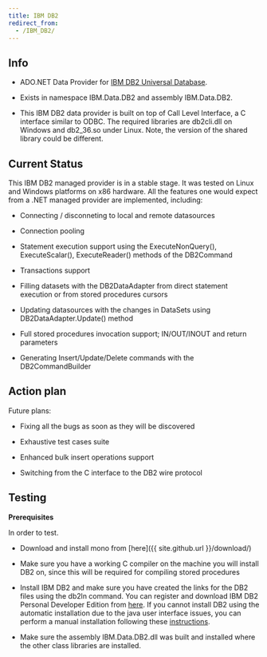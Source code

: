 ```yaml
---
title: IBM DB2
redirect_from:
  - /IBM_DB2/
---
```


Info
----

-   ADO.NET Data Provider for [IBM DB2 Universal Database](http://www-3.ibm.com/software/data/db2/).

-   Exists in namespace IBM.Data.DB2 and assembly IBM.Data.DB2.

-   This IBM DB2 data provider is built on top of Call Level Interface, a C interface similar to ODBC. The required libraries are db2cli.dll on Windows and db2\_36.so under Linux. Note, the version of the shared library could be different.

Current Status
--------------

This IBM DB2 managed provider is in a stable stage. It was tested on Linux and Windows platforms on x86 hardware. All the features one would expect from a .NET managed provider are implemented, including:

-   Connecting / disconneting to local and remote datasources

-   Connection pooling

-   Statement execution support using the ExecuteNonQuery(), ExecuteScalar(), ExecuteReader() methods of the DB2Command

-   Transactions support

-   Filling datasets with the DB2DataAdapter from direct statement execution or from stored procedures cursors

-   Updating datasources with the changes in DataSets using DB2DataAdapter.Update() method

-   Full stored procedures invocation support; IN/OUT/INOUT and return parameters

-   Generating Insert/Update/Delete commands with the DB2CommandBuilder

Action plan
-----------

Future plans:

-   Fixing all the bugs as soon as they will be discovered

-   Exhaustive test cases suite

-   Enhanced bulk insert operations support

-   Switching from the C interface to the DB2 wire protocol

Testing
-------

**Prerequisites**

In order to test.

-   Download and install mono from [here]({{ site.github.url }}/download/)

-   Make sure you have a working C compiler on the machine you will install DB2 on, since this will be required for compiling stored procedures

-   Install IBM DB2 and make sure you have created the links for the DB2 files using the db2ln command. You can register and download IBM DB2 Personal Developer Edition from [here](http://www14.software.ibm.com/webapp/download/search.jsp?rs=db2pde). If you cannot install DB2 using the automatic installation due to the java user interface issues, you can perform a manual installation following these [instructions](http://publib.boulder.ibm.com/infocenter/db2help/index.jsp?topic=/com.ibm.db2.udb.doc/start/t0006742.htm).

-   Make sure the assembly IBM.Data.DB2.dll was built and installed where the other class libraries are installed.


